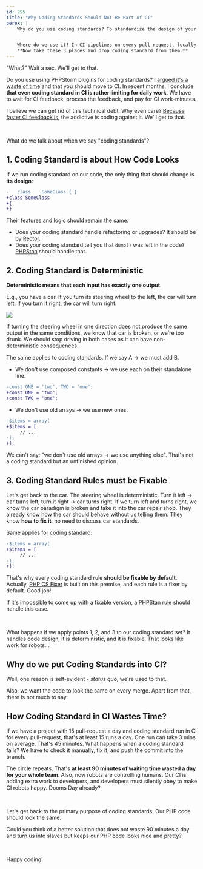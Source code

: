 ```yaml
---
id: 295
title: "Why Coding Standards Should Not Be Part of CI"
perex: |
    Why do you use coding standards? To standardize the design of your code so that any contributor will produce somewhat similar PHP code.


    Where do we use it? In CI pipelines on every pull-request, locally in a command line or within PHPStorm.
    **Now take these 3 places and drop coding standard from them.**
---
```


"What?" Wait a sec. We'll get to that.

Do you use using PHPStorm plugins for coding standards? I [argued it's a waste of time](/blog/2019/06/24/do-you-use-php-codesniffer-and-php-cs-fixer-phpstorm-plugin-you-are-slow-and-expensive/) and that you should move to CI. In recent months, I conclude **that even coding standard in CI is rather limiting for daily work**. We have to wait for CI feedback, process the feedback, and pay for CI work-minutes.

I believe we can get rid of this technical debt. Why even care? [Because faster CI feedback is](/blog/2020/01/13/why-is-first-instant-feedback-crucial-to-developers/), the addictive is coding against it. We'll get to that.

<br>

What do we talk about when we say "coding standards"?

## 1. Coding Standard is about How Code Looks

If we run coding standard on our code, the only thing that should change is **its design**:

```diff
-   class    SomeClass { }
+class SomeClass
+{
+}
```

Their features and logic should remain the same.

- Does your coding standard handle refactoring or upgrades? It should be by [Rector](https://github.com/rectorphp/rector).
- Does your coding standard tell you that `dump()` was left in the code? [PHPStan](https://github.com/phpstan/phpstan) should handle that.

## 2. Coding Standard is Deterministic

**Deterministic means that each input has exactly one output**.

E.g., you have a car. If you turn its steering wheel to the left, the car will turn left. If you turn it right, the car will turn right.

<img src="/assets/images/posts/2020/steering-wheel.jpg" class="img-thumbnail">

If turning the steering wheel in one direction does not produce the same output in the same conditions, we know that car is broken, or we're too drunk. We should stop driving in both cases as it can have non-deterministic consequences.


The same applies to coding standards. If we say A → we must add B.

- We don't use composed constants → we use each on their standalone line.

```diff
-const ONE = 'two', TWO = 'one';
+const ONE = 'two';
+const TWO = 'one';
```

- We don't use old arrays → we use new ones.

```diff
-$items = array(
+$items = [
     // ...
-);
+];
```

We can't say: "we don't use old arrays → we use anything else". That's not a coding standard but an unfinished opinion.

## 3. Coding Standard Rules must be Fixable

Let's get back to the car. The steering wheel is deterministic. Turn it left →  car turns left, turn it right → car turns right. If we turn left and turns right, we know the car paradigm is broken and take it into the car repair shop. They already know how the car should behave without us telling them. They know **how to fix it**, no need to discuss car standards.

Same applies for coding standard:

```diff
-$items = array(
+$items = [
     // ...
-);
+];
```

That's why every coding standard rule **should be fixable by default**. Actually, [PHP CS Fixer](https://github.com/FriendsOfPHP/PHP-CS-Fixer) is built on this premise, and each rule is a fixer by default. Good job!

If it's impossible to come up with a fixable version, a PHPStan rule should handle this case.

<br>

What happens if we apply points 1, 2, and 3 to our coding standard set? It handles code design, it is deterministic, and it is fixable. That looks like work for robots...

## Why do we put Coding Standards into CI?

Well, one reason is self-evident - *status quo*, we're used to that.

Also, we want the code to look the same on every merge. Apart from that, there is not much to say.

## How Coding Standard in CI Wastes Time?

If we have a project with 15 pull-request a day and coding standard run in CI for every pull-request, that's at least 15 runs a day.
One run can take 3 mins on average. That's 45 minutes. What happens when a coding standard fails? We have to check it manually, fix it, and push the commit into the branch.

The circle repeats. That's **at least 90 minutes of waiting time wasted a day for your whole team**. Also, now robots are controlling humans. Our CI is adding extra work to developers, and developers must silently obey to make CI robots happy. Dooms Day already?

<br>

Let's get back to the primary purpose of coding standards. Our PHP code should look the same.

Could you think of a better solution that does not waste 90 minutes a day and turn us into slaves but keeps our PHP code looks nice and pretty?

<br>

Happy coding!
